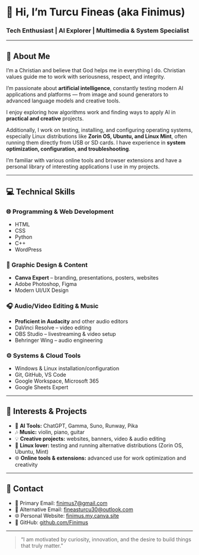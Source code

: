 # 👋 Hi, I’m Turcu Fineas (aka **Finimus**)  
### Tech Enthusiast | AI Explorer | Multimedia & System Specialist

---

## 🧠 About Me

I’m a Christian and believe that God helps me in everything I do. Christian values guide me to work with seriousness, respect, and integrity.

I’m passionate about **artificial intelligence**, constantly testing modern AI applications and platforms — from image and sound generators to advanced language models and creative tools.

I enjoy exploring how algorithms work and finding ways to apply AI in **practical and creative** projects.

Additionally, I work on testing, installing, and configuring operating systems, especially Linux distributions like **Zorin OS, Ubuntu, and Linux Mint**, often running them directly from USB or SD cards. I have experience in **system optimization, configuration, and troubleshooting**.

I’m familiar with various online tools and browser extensions and have a personal library of interesting applications I use in my projects.

---

## 💻 Technical Skills

### 🌐 Programming & Web Development
- HTML  
- CSS  
- Python  
- C++  
- WordPress

### 🎨 Graphic Design & Content
- **Canva Expert** – branding, presentations, posters, websites  
- Adobe Photoshop, Figma  
- Modern UI/UX Design

### 🎧 Audio/Video Editing & Music
- **Proficient in Audacity** and other audio editors  
- DaVinci Resolve – video editing  
- OBS Studio – livestreaming & video setup  
- Behringer Wing – audio engineering

### ⚙️ Systems & Cloud Tools
- Windows & Linux installation/configuration  
- Git, GitHub, VS Code  
- Google Workspace, Microsoft 365  
- Google Sheets Expert

---

## 🎯 Interests & Projects

- 🧠 **AI Tools:** ChatGPT, Gamma, Suno, Runway, Pika  
- 🎶 **Music:** violin, piano, guitar  
- 💡 **Creative projects:** websites, banners, video & audio editing  
- 🐧 **Linux lover:** testing and running alternative distributions (Zorin OS, Ubuntu, Mint)  
- 🌐 **Online tools & extensions:** advanced use for work optimization and creativity

---

## 🔗 Contact

- 📧 Primary Email: [finimus7@gmail.com](mailto:finimus7@gmail.com)  
- 📧 Alternative Email: [fineasturcu30@outlook.com](mailto:fineasturcu30@outlook.com)  
- 🌐 Personal Website: [finimus.my.canva.site](https://finimus.my.canva.site/)  
- 🐙 GitHub: [github.com/Finimus](https://github.com/Finimus)

---

> “I am motivated by curiosity, innovation, and the desire to build things that truly matter.”
